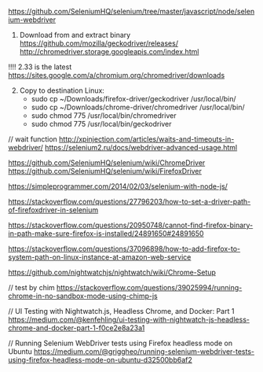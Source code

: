 https://github.com/SeleniumHQ/selenium/tree/master/javascript/node/selenium-webdriver

1) Download from and extract binary
https://github.com/mozilla/geckodriver/releases/
http://chromedriver.storage.googleapis.com/index.html

!!!! 2.33 is the latest
https://sites.google.com/a/chromium.org/chromedriver/downloads

2) Copy to destination
  Linux:
    - sudo cp ~/Downloads/firefox-driver/geckodriver /usr/local/bin/
    - sudo cp ~/Downloads/chrome-driver/chromedriver /usr/local/bin/
    - sudo chmod 775 /usr/local/bin/chromedriver
    - sudo chmod 775 /usr/local/bin/geckodriver



// wait function
http://xpinjection.com/articles/waits-and-timeouts-in-webdriver/
https://selenium2.ru/docs/webdriver-advanced-usage.html

https://github.com/SeleniumHQ/selenium/wiki/ChromeDriver
https://github.com/SeleniumHQ/selenium/wiki/FirefoxDriver

https://simpleprogrammer.com/2014/02/03/selenium-with-node-js/

https://stackoverflow.com/questions/27796203/how-to-set-a-driver-path-of-firefoxdriver-in-selenium

https://stackoverflow.com/questions/20950748/cannot-find-firefox-binary-in-path-make-sure-firefox-is-installed/24891650#24891650

https://stackoverflow.com/questions/37096898/how-to-add-firefox-to-system-path-on-linux-instance-at-amazon-web-service

https://github.com/nightwatchjs/nightwatch/wiki/Chrome-Setup

// test by chim
https://stackoverflow.com/questions/39025994/running-chrome-in-no-sandbox-mode-using-chimp-js

// UI Testing with Nightwatch.js, Headless Chrome, and Docker: Part 1
https://medium.com/@kenfehling/ui-testing-with-nightwatch-js-headless-chrome-and-docker-part-1-f0ce2e8a23a1

// Running Selenium WebDriver tests using Firefox headless mode on Ubuntu
https://medium.com/@griggheo/running-selenium-webdriver-tests-using-firefox-headless-mode-on-ubuntu-d32500bb6af2